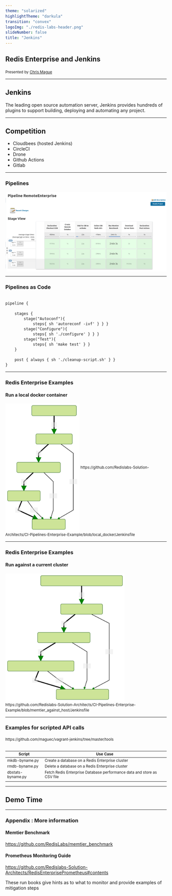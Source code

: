 ```yaml
---
theme: "solarized"
highlightTheme: "darkula"
transition: "convex"
logoImg: "./redis-labs-header.png"
slideNumber: false
title: "Jenkins"
---
```


## Redis Enterprise and Jenkins 


<small>Presented by [Chris Mague](mailto:christian@redislabs.com)</small>

---

## Jenkins

The leading open source automation server, Jenkins provides hundreds of plugins to support building, deploying and automating any project.


---

## Competition

- Cloudbees (hosted Jenkins)
- CircleCI
- Drone
- Github Actions
- Gitlab

---

### Pipelines 

<img src="pipeline_example.png"  style="background:none; border:none; box-shadow:none;vertical-align:middle ">

---

### Pipelines as Code


<pre><code>
pipeline {

    stages {
        stage("Autoconf"){
            steps{ sh 'autoreconf -ivf' } } }
        stage("Configure"){
            steps{ sh './configure' } } }
        stage("Test"){
            steps{ sh 'make test' } } 
    }

    post { always { sh './cleanup-script.sh' } }    
}
</code></pre>

---

### Redis Enterprise Examples
#### Run a local docker container

<img src="docker_flow.svg"  height="400" style="background:none; border:none; box-shadow:none;vertical-align:middle ">

<small>
https://github.com/Redislabs-Solution-Architects/CI-Pipelines-Enterprise-Example/blob/local_docker/Jenkinsfile
</small>

---

### Redis Enterprise Examples
#### Run against a current cluster

<img src="remote_flow.svg"  height="400" style="background:none; border:none; box-shadow:none;vertical-align:middle ">

<small>
https://github.com/Redislabs-Solution-Architects/CI-Pipelines-Enterprise-Example/blob/memtier_against_host/Jenkinsfile
</small>

---

### Examples for scripted API calls

<small>
https://github.com/maguec/vagrant-jenkins/tree/master/tools <br><br>

|Script | Use Case |
|--|--|
|mkdb-byname.py|Create a database on a Redis Enterprise cluster|
|rmdb-byname.py|Delete a database on a Redis Enterprise cluster|
|dbstats-byname.py|Fetch Redis Enterprise Database performance data and store as CSV file|
| | |


</small>

---

## Demo Time


---

### Appendix : More information

#### Memtier Benchmark

https://github.com/RedisLabs/memtier_benchmark

#### Prometheus Monitoring Guide

https://github.com/Redislabs-Solution-Architects/RedisEnterprisePrometheus#contents

These run books give hints as to what to monitor and provide examples of mitigation steps 

